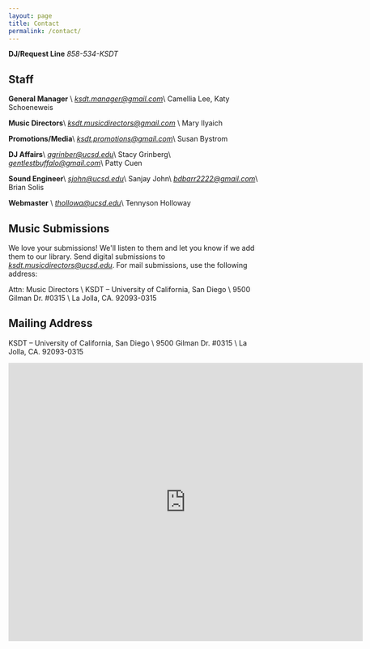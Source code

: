 ```yaml
---
layout: page
title: Contact
permalink: /contact/
---
```


__DJ/Request Line__ *858-534-KSDT*

## Staff

__General Manager__ \\
*ksdt.manager@gmail.com*\\
Camellia Lee, 
Katy Schoeneweis

__Music Directors__\\
*ksdt.musicdirectors@gmail.com* \\
Mary Ilyaich

__Promotions/Media__\\
*ksdt.promotions@gmail.com*\\
Susan Bystrom

__DJ Affairs__\\
*agrinber@ucsd.edu*\\
Stacy Grinberg\\
*gentlestbuffalo@gmail.com*\\
Patty Cuen

__Sound Engineer__\\
*sjohn@ucsd.edu*\\
Sanjay John\\
*bdbarr2222@gmail.com*\\
Brian Solis

__Webmaster__ \\
*thollowa@ucsd.edu*\\
Tennyson Holloway

## Music Submissions

We love your submissions! We'll listen to them and let you know if we add them to our library. 
Send digital submissions to *ksdt.musicdirectors@ucsd.edu*. For mail submissions, use the following address:

Attn: Music Directors \\
KSDT – University of California, San Diego \\
9500 Gilman Dr. \#0315 \\
La Jolla, CA. 92093-0315

## Mailing Address
KSDT – University of California, San Diego \\
9500 Gilman Dr. \#0315 \\
La Jolla, CA. 92093-0315

<iframe src="https://www.google.com/maps/embed?pb=!1m18!1m12!1m3!1d1675.4008484197898!2d-117.24010086441803!3d32.876965810486425!2m3!1f0!2f0!3f0!3m2!1i1024!2i768!4f13.1!3m3!1m2!1s0x80dc06d1502ca4f7%3A0x2fc2af399de5a2e3!2sKSDT!5e0!3m2!1sen!2sus!4v1443318563114" width="700" height="550" frameborder="0" style="border:0" allowfullscreen></iframe>
